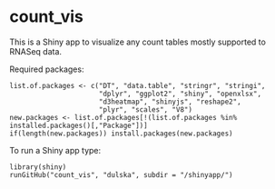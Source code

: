 # count_vis 

This is a Shiny app to visualize any count tables mostly supported to RNASeq data. 

Required packages:
```
list.of.packages <- c("DT", "data.table", "stringr", "stringi", 
                      "dplyr", "ggplot2", "shiny", "openxlsx", 
                      "d3heatmap", "shinyjs", "reshape2", 
                      "plyr", "scales", "V8")
new.packages <- list.of.packages[!(list.of.packages %in% installed.packages()[,"Package"])]
if(length(new.packages)) install.packages(new.packages)
```

To run a Shiny app type:
```
library(shiny)
runGitHub("count_vis", "dulska", subdir = "/shinyapp/")
```
